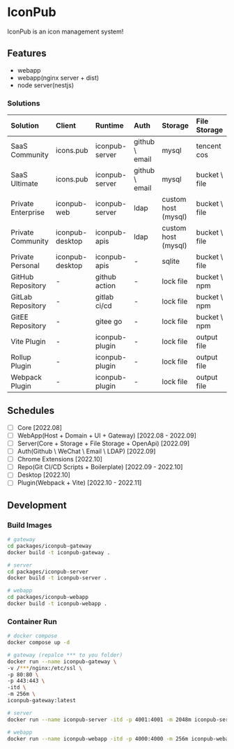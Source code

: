 # IconPub

IconPub is an icon management system!

## Features

- webapp
- webapp(nginx server + dist)
- node server(nestjs)

### Solutions

| Solution           | Client          | Runtime        | Auth           | Storage             | File Storage  |
| :----------------- | :-------------- | :------------- | :------------- | :------------------ | :------------ |
| SaaS Community     | icons.pub       | iconpub-server | github \ email | mysql               | tencent cos   |
| SaaS Ultimate      | icons.pub       | iconpub-server | github \ email | mysql               | bucket \ file |
| Private Enterprise | iconpub-web     | iconpub-server | ldap           | custom host (mysql) | bucket \ file |
| Private Community  | iconpub-desktop | iconpub-apis   | ldap           | custom host (mysql) | bucket \ file |
| Private Personal   | iconpub-desktop | iconpub-apis   | -              | sqlite              | bucket \ file |
| GitHub Repository  | -               | github action  | -              | lock file           | bucket \ npm  |
| GitLab Repository  | -               | gitlab ci/cd   | -              | lock file           | bucket \ npm  |
| GitEE Repository   | -               | gitee go       | -              | lock file           | bucket \ npm  |
| Vite Plugin        | -               | iconpub-plugin | -              | lock file           | output file   |
| Rollup Plugin      | -               | iconpub-plugin | -              | lock file           | output file   |
| Webpack Plugin     | -               | iconpub-plugin | -              | lock file           | output file   |

## Schedules

- [ ] Core [2022.08]
- [ ] WebApp(Host + Domain + UI + Gateway) [2022.08 - 2022.09]
- [ ] Server(Core + Storage + File Storage + OpenApi) [2022.09]
- [ ] Auth(Github \ WeChat \ Email \ LDAP) [2022.09]
- [ ] Chrome Extensions [2022.10]
- [ ] Repo(Git CI/CD Scripts + Boilerplate) [2022.09 - 2022.10]
- [ ] Desktop [2022.10]
- [ ] Plugin(Webpack + Vite) [2022.10 - 2022.11]

## Development

### Build Images

```bash
# gateway
cd packages/iconpub-gateway
docker build -t iconpub-gateway .

# server
cd packages/iconpub-server
docker build -t iconpub-server .

# webapp
cd packages/iconpub-webapp
docker build -t iconpub-webapp .
```

### Container Run

```bash
# docker compose
docker compose up -d
```

```bash
# gateway (repalce *** to you folder)
docker run --name iconpub-gateway \
-v /***/nginx:/etc/ssl \
-p 80:80 \
-p 443:443 \
-itd \
-m 256m \
iconpub-gateway:latest
```

```bash
# server
docker run --name iconpub-server -itd -p 4001:4001 -m 2048m iconpub-server:latest
```

```bash
# webapp
docker run --name iconpub-webapp -itd -p 4000:4000 -m 256m iconpub-webapp:latest
```

